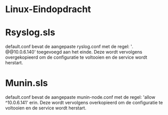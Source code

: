 # Linux-Eindopdracht

# Rsyslog.sls
default.conf bevat de aangepaste ryslog.conf met de regel: '*.* @@10.0.6.140' toegevoegd aan het einde. Deze wordt vervolgens overgekopieerd om de configuratie te voltooien en de service wordt herstart.

# Munin.sls
default.conf bevat de aangepaste munin-node.conf met de regel: 'allow ^10\.0\.6\.141' erin. Deze wordt vervolgens overkopieerd om de configuratie te voltooien en de service wordt herstart.
